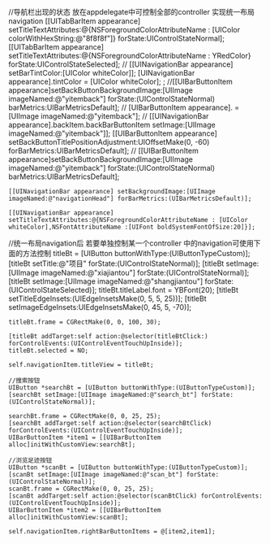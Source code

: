 //导航栏出现的状态 放在appdelegate中可控制全部的controller 实现统一布局navigation
    [[UITabBarItem appearance] setTitleTextAttributes:@{NSForegroundColorAttributeName : [UIColor colorWithHexString:@"8f8f8f"]} forState:UIControlStateNormal];
    [[UITabBarItem appearance] setTitleTextAttributes:@{NSForegroundColorAttributeName : YRedColor} forState:UIControlStateSelected];
    // [[UINavigationBar appearance] setBarTintColor:[UIColor whiteColor]];
    [UINavigationBar appearance].tintColor = [UIColor whiteColor]; ;
    //[[UIBarButtonItem appearance]setBackButtonBackgroundImage:[UIImage imageNamed:@"yitemback"] forState:(UIControlStateNormal) barMetrics:UIBarMetricsDefault];
    // [UIBarButtonItem appearance]. = [UIImage imageNamed:@"yitemback"];
    // [[UINavigationBar appearance].backItem.backBarButtonItem setImage:[UIImage imageNamed:@"yitemback"]];
    [[UIBarButtonItem appearance] setBackButtonTitlePositionAdjustment:UIOffsetMake(0, -60)
    forBarMetrics:UIBarMetricsDefault];
    // [[UIBarButtonItem appearance]setBackButtonBackgroundImage:[UIImage imageNamed:@"yitemback"]  forState:(UIControlStateNormal) barMetrics:UIBarMetricsDefault];

    [[UINavigationBar appearance] setBackgroundImage:[UIImage imageNamed:@"navigationHead"] forBarMetrics:(UIBarMetricsDefault)];

    [[UINavigationBar appearance] setTitleTextAttributes:@{NSForegroundColorAttributeName : [UIColor whiteColor],NSFontAttributeName :[UIFont boldSystemFontOfSize:20]}];

//统一布局navigation后 若要单独控制某一个controller 中的navigation可使用下面的方法控制
    titleBt = [UIButton buttonWithType:(UIButtonTypeCustom)];
    [titleBt setTitle:@"项目" forState:(UIControlStateNormal)];
    [titleBt setImage:[UIImage imageNamed:@"xiajiantou"] forState:(UIControlStateNormal)];
    [titleBt setImage:[UIImage imageNamed:@"shangjiantou"] forState:(UIControlStateSelected)];
    titleBt.titleLabel.font = YBFont(20);
    [titleBt setTitleEdgeInsets:(UIEdgeInsetsMake(0, 5, 5, 25))];
    [titleBt setImageEdgeInsets:UIEdgeInsetsMake(0, 45, 5, -70)];

    titleBt.frame = CGRectMake(0, 0, 100, 30);

    [titleBt addTarget:self action:@selector(titleBtClick:) forControlEvents:(UIControlEventTouchUpInside)];
    titleBt.selected = NO;

    self.navigationItem.titleView = titleBt;

    //搜索按钮
    UIButton *searchBt = [UIButton buttonWithType:(UIButtonTypeCustom)];
    [searchBt setImage:[UIImage imageNamed:@"search_bt"] forState:(UIControlStateNormal)];

    searchBt.frame = CGRectMake(0, 0, 25, 25);
    [searchBt addTarget:self action:@selector(searchBtClick) forControlEvents:(UIControlEventTouchUpInside)];
    UIBarButtonItem *item1 = [[UIBarButtonItem alloc]initWithCustomView:searchBt];

    //浏览足迹按钮
    UIButton *scanBt = [UIButton buttonWithType:(UIButtonTypeCustom)];
    [scanBt setImage:[UIImage imageNamed:@"scan_bt"] forState:(UIControlStateNormal)];
    scanBt.frame = CGRectMake(0, 0, 25, 25);
    [scanBt addTarget:self action:@selector(scanBtClick) forControlEvents:(UIControlEventTouchUpInside)];
    UIBarButtonItem *item2 = [[UIBarButtonItem alloc]initWithCustomView:scanBt];

    self.navigationItem.rightBarButtonItems = @[item2,item1];